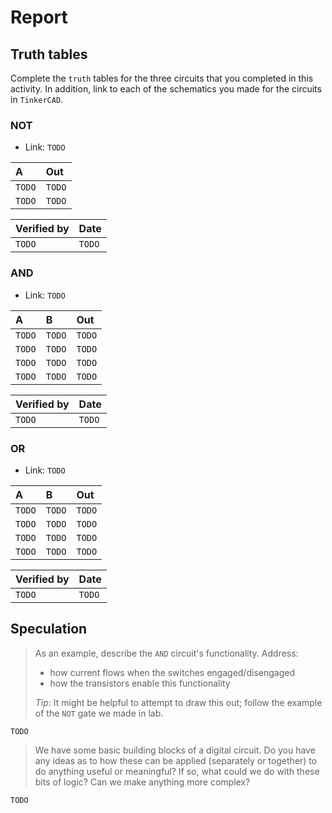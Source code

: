 # Report

## Truth tables

Complete the `truth` tables for the three circuits that you completed in this activity. In addition,
link to each of the schematics you made for the circuits in `TinkerCAD`.

### NOT

* Link: `TODO`

| A | Out |
|:--|:----|
|`TODO`|`TODO`|
|`TODO`|`TODO`|

| Verified by | Date |
|:------------|:-----|
|`TODO`|`TODO`|

### AND

* Link: `TODO`

| A | B | Out |
|:--|:--|:----|
|`TODO`|`TODO`|`TODO`|
|`TODO`|`TODO`|`TODO`|
|`TODO`|`TODO`|`TODO`|
|`TODO`|`TODO`|`TODO`|

| Verified by | Date |
|:------------|:-----|
|`TODO`|`TODO`|

### OR

* Link: `TODO`

| A | B | Out |
|:--|:--|:----|
|`TODO`|`TODO`|`TODO`|
|`TODO`|`TODO`|`TODO`|
|`TODO`|`TODO`|`TODO`|
|`TODO`|`TODO`|`TODO`|

| Verified by | Date |
|:------------|:-----|
|`TODO`|`TODO`|

## Speculation

> As an example, describe the `AND` circuit's functionality. Address:
> * how current flows when the switches engaged/disengaged
> * how the transistors enable this functionality
>
> _Tip:_ It might be helpful to attempt to draw this out; follow the example of the `NOT` gate we made in lab.

`TODO`

> We have some basic building blocks of a digital circuit. Do you have any ideas as to how these can be applied (separately or together)
> to do anything useful or meaningful? If so, what could we do with these bits of logic? Can we make anything more complex?

`TODO`

